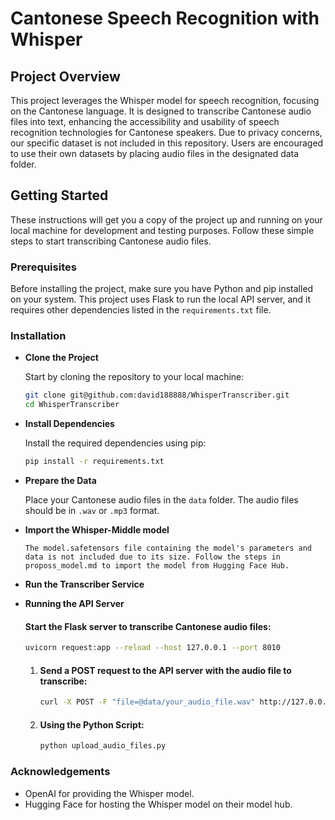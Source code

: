 # Cantonese Speech Recognition with Whisper

## Project Overview

This project leverages the Whisper model for speech recognition, focusing on the Cantonese language. It is designed to transcribe Cantonese audio files into text, enhancing the accessibility and usability of speech recognition technologies for Cantonese speakers. Due to privacy concerns, our specific dataset is not included in this repository. Users are encouraged to use their own datasets by placing audio files in the designated data folder.

## Getting Started

These instructions will get you a copy of the project up and running on your local machine for development and testing purposes. Follow these simple steps to start transcribing Cantonese audio files.

### Prerequisites

Before installing the project, make sure you have Python and pip installed on your system. This project uses Flask to run the local API server, and it requires other dependencies listed in the `requirements.txt` file.

### Installation

- **Clone the Project**

   Start by cloning the repository to your local machine:

   ```bash
   git clone git@github.com:david188888/WhisperTranscriber.git
   cd WhisperTranscriber
   ```
- **Install Dependencies**

   Install the required dependencies using pip:

   ```bash
   pip install -r requirements.txt
   ```

- **Prepare the Data**

   Place your Cantonese audio files in the `data` folder. The audio files should be in `.wav` or `.mp3` format.

- **Import the Whisper-Middle model**
    ```
    The model.safetensors file containing the model's parameters and data is not included due to its size. Follow the steps in proposs_model.md to import the model from Hugging Face Hub.
    ```

- **Run the Transcriber Service**

- **Running the API Server**

    #### Start the Flask server to transcribe Cantonese audio files:

    ```bash
    uvicorn request:app --reload --host 127.0.0.1 --port 8010
    ```
    1. #### Send a POST request to the API server with the audio file to transcribe:

        ```bash
        curl -X POST -F "file=@data/your_audio_file.wav" http://127.0.0.1:8010/transcribe/
        ```
    2.  #### Using the Python Script:
        ```bash
        python upload_audio_files.py
        ```
### **Acknowledgements**

   - OpenAI for providing the Whisper model.
   - Hugging Face for hosting the Whisper model on their model hub.



   

